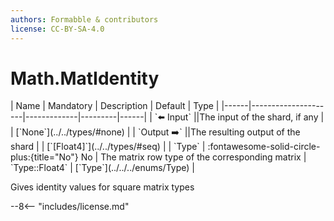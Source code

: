 ```yaml
---
authors: Formabble & contributors
license: CC-BY-SA-4.0
---
```



# Math.MatIdentity

<div class="sh-parameters" markdown="1">
| Name | Mandatory | Description | Default | Type |
|------|---------------------|-------------|---------|------|
| `⬅️ Input` ||The input of the shard, if any | | [`None`](../../types/#none) |
| `Output ➡️` ||The resulting output of the shard | | [`[Float4]`](../../types/#seq) |
| `Type` | :fontawesome-solid-circle-plus:{title="No"} No  | The matrix row type of the corresponding matrix | `Type::Float4` | [`Type`](../../../enums/Type) |

</div>

Gives identity values for square matrix types

--8<-- "includes/license.md"


